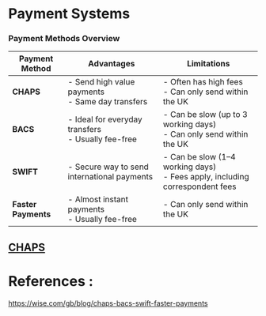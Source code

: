 # Payment Systems

### Payment Methods Overview

| Payment Method  | Advantages                                          | Limitations                                        |
|-----------------|-----------------------------------------------------|----------------------------------------------------|
| **CHAPS**        | - Send high value payments<br>- Same day transfers   | - Often has high fees<br>- Can only send within the UK |
| **BACS**         | - Ideal for everyday transfers<br>- Usually fee-free | - Can be slow (up to 3 working days)<br>- Can only send within the UK |
| **SWIFT**        | - Secure way to send international payments         | - Can be slow (1–4 working days)<br>- Fees apply, including correspondent fees |
| **Faster Payments** | - Almost instant payments<br>- Usually fee-free     | - Can only send within the UK                     |



## [CHAPS](https://github.com/eMahtab/payment-systems/tree/main/CHAPS)



# References :

https://wise.com/gb/blog/chaps-bacs-swift-faster-payments


